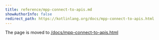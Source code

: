 ```yaml
---
title: reference/mpp-connect-to-apis.md
showAuthorInfo: false
redirect_path: https://kotlinlang.org/docs/mpp-connect-to-apis.html
---
```


The page is moved to [/docs/mpp-connect-to-apis.html](/docs/mpp-connect-to-apis.html)
